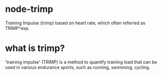 # node-trimp
Training Impulse (trimp) based on heart rate, which often referred as TRIMP^exp.

# what is trimp?
'training impulse' (TRIMP) is a method to quantify training load that can be used in various endurance sports, such as running, swimming, cycling.

